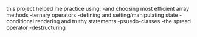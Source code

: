 


this project helped me practice using:
-and choosing most efficient array methods
-ternary operators
-defining and setting/manipulating state
-conditional rendering and truthy statements
-psuedo-classes
-the spread operator
-destructuring